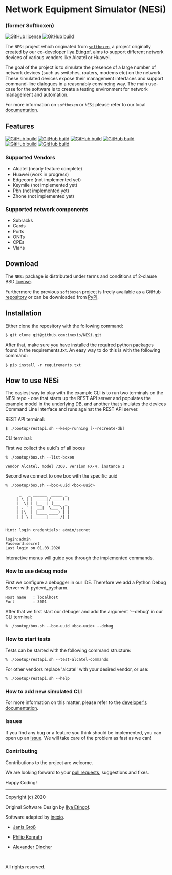 
# Network Equipment Simulator (NESi)
### (former Softboxen)

[![GitHub license](https://img.shields.io/badge/license-BSD-blue.svg)](https://raw.githubusercontent.com/inexio/NESi/master/LICENSE.rst)
[![GitHub build](https://img.shields.io/github/workflow/status/inexio/NESi/api_build/master?label=build)]()


The `NESi` project which originated from [`softboxen`](https://github.com/etingof/softboxen), a project originally created by our 
co-developer [Ilya Etingof](https://github.com/etingof), aims to support different 
network devices of various vendors like Alcatel or Huawei.

The goal of the project is to simulate the presence of a large number
of network devices (such as switches, routers, modems etc) on the network.
These simulated devices expose their management interfaces and support
command-line dialogues in a reasonably convincing way. The main use-case
for the software is to create a testing environment for network management
and automation.

For more information on `softboxen` or `NESi` please refer to our local [documentation](https://github.com/inexio/NESi/tree/master/docs/source).

## Features


[![GitHub build](https://img.shields.io/github/workflow/status/inexio/NESi/test_alcatel/master?label=alcatel_tests)]()
[![GitHub build](https://img.shields.io/github/workflow/status/inexio/NESi/test_huawei/master?label=huawei_tests)]()
[![GitHub build](https://img.shields.io/github/workflow/status/inexio/NESi/test_edgecore/master?label=edgecore_tests)]()
[![GitHub build](https://img.shields.io/github/workflow/status/inexio/NESi/test_keymile/master?label=keymile_tests)]()
[![GitHub build](https://img.shields.io/github/workflow/status/inexio/NESi/test_pbn/master?label=pbn_tests)]()
[![GitHub build](https://img.shields.io/github/workflow/status/inexio/NESi/test_zhone/master?label=zhone_tests)]()

### Supported Vendors
 - Alcatel  (nearly feature complete)
 - Huawei   (work in progress)
 - Edgecore (not implemented yet)
 - Keymile  (not implemented yet)
 - Pbn      (not implemented yet)
 - Zhone    (not implemented yet)

### Supported network components

- Subracks
- Cards
- Ports
- ONTs
- CPEs
- Vlans


## Download

The `NESi` package is distributed under terms and conditions of 2-clause BSD [license](https://github.com/inexio/NESi/blob/master/LICENSE.rst). 

Furthermore the previous `softboxen` project is freely available as a GitHub [repository](https://github.com/etingof/softboxen) or can be downloaded from [PyPI](https://pypi.org/project/softboxen).

## Installation

Either clone the repository with the following command:
```shell script
$ git clone git@github.com:inexio/NESi.git
```
After that, make sure you have installed the required python packages found in the requirements.txt. An easy way to do this is with the following command:
```shell script
$ pip install -r requirements.txt
```

## How to use NESi

The easiest way to play with the example CLI is to run two terminals on the NESi
repo - one that starts up the REST API server and populates the example model in
the underlying DB, and another that simulates the devices Command Line Interface and runs against the REST API server.

REST API terminal:

    $ ./bootup/restapi.sh --keep-running [--recreate-db]


CLI terminal:

First we collect the uuid´s of all boxes

    % ./bootup/box.sh --list-boxen

    Vendor Alcatel, model 7360, version FX-4, instance 1
    
Second we connect to one box with the specific uuid

    % ./bootup/box.sh --box-uuid <box-uuid> 

          _   _ ______  _____ _ 
         | \ | |  ____|/ ____(_)
         |  \| | |__  | (___  _ 
         | . ` |  __|  \___ \| |
         | |\  | |____ ____) | |
         |_| \_|______|_____/|_|
    
    
    Hint: login credentials: admin/secret
    
    login:admin
    Password:secret
    Last login on 01.03.2020

Interactive menus will guide you through the implemented commands.


### How to use debug mode

First we configure a debugger in our IDE. Therefore we add a Python Debug Server with pydevd_pycharm. 

    Host name   : localhost
    Port        : 3001

After that we first start our debuger and add the argument '--debug' in our CLI terminal:

    % ./bootup/box.sh --box-uuid <box-uuid> --debug

### How to start tests 

Tests can be started with the following command structure:

    % ./bootup/restapi.sh --test-alcatel-commands 

For other vendors replace 'alcatel' with your desired vendor, or use:

    % ./bootup/restapi.sh --help


 
### How to add new simulated CLI

For more information on this matter, please refer to the
[developer's documentation](https://github.com/inexio/NESi/blob/master/docs/source/development.rst).



### Issues

If you find any bug or a feature you think should be implemented, you can open up an [issue](https://github.com/inexio/NESi/issues/new).
We will take care of the problem as fast as we can!


### Contributing

Contributions to the project are welcome.

We are looking forward to your [pull requests](https://github.com/inexio/NESi/pulls), suggestions and fixes.

Happy Coding!

-----
Copyright (c) 2020
 
Original Software Design by [Ilya Etingof](https://github.com/etingof).


Software adapted by [inexio](https://github.com/inexio).

- [Janis Groß](https://github.com/unkn0wn-user)

- [Philip Konrath](https://github.com/Connyko65)

- [Alexander Dincher](https://github.com/Dinker1996)

<br/>


All rights reserved.
